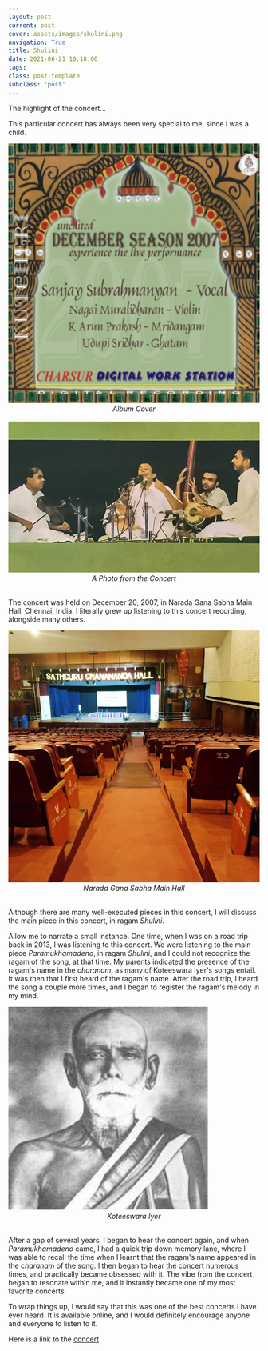 ```yaml
---
layout: post
current: post
cover: assets/images/shulini.png
navigation: True
title: Shulini
date: 2021-06-21 10:18:00
tags:
class: post-template
subclass: 'post'
---
```




The highlight of the concert... 



This particular concert has always been very special to me, since I was a child.



<img src="assets/images/2007label.jpg" width=600 alt="label"/>
<center><i>Album Cover</i></center>
<br>



<img src="assets/images/kap2007.jpg" width=700 alt="photo"/>
<center><i>A Photo from the Concert</i></center>
<br>



The concert was held on December 20, 2007, in Narada Gana Sabha Main Hall, Chennai, India. I literally grew up listening to this concert recording, alongside many others. 



<img src="assets/images/ngssabha.jpg" width=600 alt="photo"/>
<center><i>Narada Gana Sabha Main Hall</i></center>
<br>



Although there are many well-executed pieces in this concert, I will discuss the main piece in this concert, in ragam <i>Shulini</i>. 

Allow me to narrate a small instance. One time, when I was on a road trip back in 2013, I was listening to this concert. We were listening to the main piece <i>Paramukhamadeno</i>, in ragam <i>Shulini</i>, and I could not recognize the ragam of the song, at that time. My parents indicated the presence of the ragam's name in the <i>charanam</i>, as many of Koteeswara Iyer's songs entail. It was then that I first heard of the ragam's name. After the road trip, I heard the song a couple more times, and I began to register the ragam's melody in my mind. 



<img src="assets/images/koteeswara_iyer.jpg" width=400 alt="photo"/>
<center><i>Koteeswara Iyer</i></center>
<br>



After a gap of several years, I began to hear the concert again, and when <i>Paramukhamadeno</i> came, I had a quick trip down memory lane, where I was able to recall the time when I learnt that the ragam's name appeared in the <i>charanam</i> of the song. I then began to hear the concert numerous times, and practically became obsessed with it. The vibe from the concert began to resonate within me, and it instantly became one of my most favorite concerts. 



To wrap things up, I would say that this was one of the best concerts I have ever heard. It is available online, and I would definitely encourage anyone and everyone to listen to it.

Here is a link to the <a href="https://www.charsur.com/album/detail/164">concert</a>